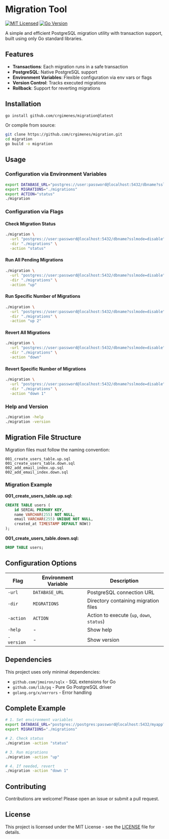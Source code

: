 # Migration Tool

[![MIT Licensed](https://img.shields.io/badge/license-MIT-green.svg)](https://tldrlegal.com/license/mit-license)
[![Go Version](https://img.shields.io/badge/go-1.24+-blue.svg)](https://golang.org)

A simple and efficient PostgreSQL migration utility with transaction support, built using only Go standard libraries.

## Features

- **Transactions**: Each migration runs in a safe transaction
- **PostgreSQL**: Native PostgreSQL support
- **Environment Variables**: Flexible configuration via env vars or flags
- **Version Control**: Tracks executed migrations
- **Rollback**: Support for reverting migrations

## Installation

```bash
go install github.com/crgimenes/migration@latest
```

Or compile from source:

```bash
git clone https://github.com/crgimenes/migration.git
cd migration
go build -o migration
```

## Usage

### Configuration via Environment Variables

```bash
export DATABASE_URL="postgres://user:password@localhost:5432/dbname?sslmode=disable"
export MIGRATIONS="./migrations"
export ACTION="status"
./migration
```

### Configuration via Flags

#### Check Migration Status

```bash
./migration \
  -url "postgres://user:password@localhost:5432/dbname?sslmode=disable" \
  -dir "./migrations" \
  -action "status"
```

#### Run All Pending Migrations

```bash
./migration \
  -url "postgres://user:password@localhost:5432/dbname?sslmode=disable" \
  -dir "./migrations" \
  -action "up"
```

#### Run Specific Number of Migrations

```bash
./migration \
  -url "postgres://user:password@localhost:5432/dbname?sslmode=disable" \
  -dir "./migrations" \
  -action "up 2"
```

#### Revert All Migrations

```bash
./migration \
  -url "postgres://user:password@localhost:5432/dbname?sslmode=disable" \
  -dir "./migrations" \
  -action "down"
```

#### Revert Specific Number of Migrations

```bash
./migration \
  -url "postgres://user:password@localhost:5432/dbname?sslmode=disable" \
  -dir "./migrations" \
  -action "down 1"
```

### Help and Version

```bash
./migration -help
./migration -version
```

## Migration File Structure

Migration files must follow the naming convention:

```
001_create_users_table.up.sql
001_create_users_table.down.sql
002_add_email_index.up.sql
002_add_email_index.down.sql
```

### Migration Example

**001_create_users_table.up.sql:**

```sql
CREATE TABLE users (
    id SERIAL PRIMARY KEY,
    name VARCHAR(255) NOT NULL,
    email VARCHAR(255) UNIQUE NOT NULL,
    created_at TIMESTAMP DEFAULT NOW()
);
```

**001_create_users_table.down.sql:**

```sql
DROP TABLE users;
```

## Configuration Options

| Flag | Environment Variable | Description |
|------|---------------------|-------------|
| `-url` | `DATABASE_URL` | PostgreSQL connection URL |
| `-dir` | `MIGRATIONS` | Directory containing migration files |
| `-action` | `ACTION` | Action to execute (`up`, `down`, `status`) |
| `-help` | - | Show help |
| `-version` | - | Show version |

## Dependencies

This project uses only minimal dependencies:

- `github.com/jmoiron/sqlx` - SQL extensions for Go
- `github.com/lib/pq` - Pure Go PostgreSQL driver
- `golang.org/x/xerrors` - Error handling

## Complete Example

```bash
# 1. Set environment variables
export DATABASE_URL="postgres://postgres:password@localhost:5432/myapp?sslmode=disable"
export MIGRATIONS="./migrations"

# 2. Check status
./migration -action "status"

# 3. Run migrations
./migration -action "up"

# 4. If needed, revert
./migration -action "down 1"
```

## Contributing

Contributions are welcome! Please open an issue or submit a pull request.

## License

This project is licensed under the MIT License - see the [LICENSE](LICENSE) file for details.
